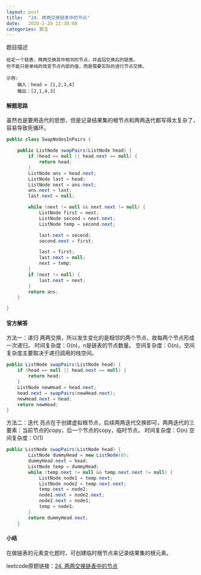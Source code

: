 ```yaml
---
layout: post
title:  "24. 两两交换链表中的节点"
date:   2020-2-28 22:30:00
categories: 算法
---
```

题目描述

    给定一个链表，两两交换其中相邻的节点，并返回交换后的链表。
    你不能只是单纯的改变节点内部的值，而是需要实际的进行节点交换。
    
    示例:
        输入：head = [1,2,3,4]
        输出：[2,1,4,3]

#### 解题思路
虽然也是要用迭代的思想，但是记录结果集的根节点和两两迭代都写得太复杂了，容易导致死循环。
```java
public class SwapNodesInPairs {

    public ListNode swapPairs(ListNode head) {
        if (head == null || head.next == null) {
            return head;
        }
        ListNode ans = head.next;
        ListNode last = head;
        ListNode next = ans.next;
        ans.next = last;
        last.next = null;

        while (next != null && next.next != null) {
            ListNode first = next;
            ListNode second = next.next;
            ListNode temp = second.next;

            last.next = second;
            second.next = first;

            last = first;
            last.next = null;
            next = temp;
        }
        if (next != null) {
            last.next = next;
        }
        return ans;
    }

}
```

#### 官方解答
方法一：递归
两两交换，所以发生变化的是相邻的两个节点，故每两个节点形成一次递归。
时间复杂度：O(n)，n是链表的节点数量。
空间复杂度：O(n)，空间复杂度主要取决于递归调用的栈空间。
```java
public ListNode swapPairs(ListNode head) {
    if (head == null || head.next == null) {
        return head;
    }
    ListNode newHead = head.next;
    head.next = swapPairs(newHead.next);
    newHead.next = head;
    return newHead;
}
```

方法二：迭代
亮点在于创建虚拟根节点，后续两两迭代交换即可，两两迭代的三要素：当前节点的copy，后一个节点的copy，临时节点。
时间复杂度：O(n)
空间复杂度：O(1)
```java
public ListNode swapPairs(ListNode head) {
        ListNode dummyHead = new ListNode(0);
        dummyHead.next = head;
        ListNode temp = dummyHead;
        while (temp.next != null && temp.next.next != null) {
            ListNode node1 = temp.next;
            ListNode node2 = temp.next.next;
            temp.next = node2;
            node1.next = node2.next;
            node2.next = node1;
            temp = node1;
        }
        return dummyHead.next;
    }
```

#### 小结
在做链表的元素变化题时，可创建临时根节点来记录结果集的根元素。


leetcode原题链接：[24. 两两交换链表中的节点](https://leetcode.com/problems/swap-nodes-in-pairs/)